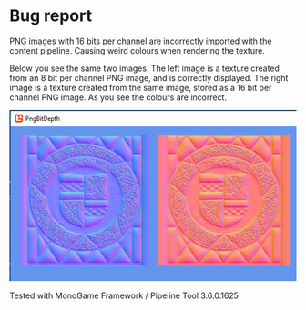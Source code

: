 # Bug report

PNG images with 16 bits per channel are incorrectly imported with the content pipeline. Causing weird colours when rendering the texture.

Below you see the same two images. The left image is a texture created from an 8 bit per channel PNG image, and is correctly displayed. The right image is a texture created from the same image, stored as a 16 bit per channel PNG image. As you see the colours are incorrect.

![The bug](bug.png?raw=true "The bug")

Tested with MonoGame Framework / Pipeline Tool 3.6.0.1625